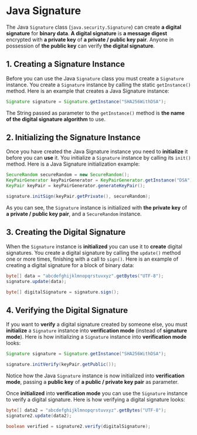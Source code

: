 # Java Signature

The Java `Signature` class (`java.security.Signature`) can create **a digital signature** for **binary data**. **A digital signature** is **a message digest** encrypted with **a private key** of **a private / public key pair**. Anyone in possession of **the public key** can verify **the digital signature**.


## 1. Creating a Signature Instance

Before you can use the Java `Signature` class you must create a `Signature` instance. You create a `Signature` instance by calling the static `getInstance()` method. Here is an example that creates a Java Signature instance:

```java
Signature signature = Signature.getInstance("SHA256WithDSA");
```

The String passed as parameter to the `getInstance()` method is **the name of the digital signature algorithm** to use.


## 2. Initializing the Signature Instance

Once you have created the Java Signature instance you need to **initialize** it before you can **use** it. You initialize a `Signature` instance by calling its `init()` method. Here is a Java Signature initialization example:

```java
SecureRandom secureRandom = new SecureRandom();
KeyPairGenerator keyPairGenerator = KeyPairGenerator.getInstance("DSA");
KeyPair keyPair = keyPairGenerator.generateKeyPair();

signature.initSign(keyPair.getPrivate(), secureRandom);
```

As you can see, the `Signature` instance is initialized with **the private key** of **a private / public key pair**, and a `SecureRandom` instance.


## 3. Creating the Digital Signature

When the `Signature` instance is **initialized** you can use it to **create** digital signatures. You create a digital signature by calling the `update()` method one or more times, finishing with a call to `sign()`. Here is an example of creating a digital signature for a block of binary data:

```java
byte[] data = "abcdefghijklmnopqrstuvxyz".getBytes("UTF-8");
signature.update(data);

byte[] digitalSignature = signature.sign();
```


## 4. Verifying the Digital Signature

If you want to **verify** a digital signature created by someone else, you must **initialize** a `Signature` instance into **verification mode** (instead of **signature mode**). Here is how initializing a `Signature` instance into **verification mode** looks:

```java
Signature signature = Signature.getInstance("SHA256WithDSA");

signature.initVerify(keyPair.getPublic());
```

Notice how the Java `Signature` instance is now initialized into **verification mode**, passing a **public key** of **a public / private key pair** as parameter.

Once **initialized** into **verification mode** you can use the `Signature` instance to verify a digital signature. Here is how verifying a digital signature looks:

```java
byte[] data2 = "abcdefghijklmnopqrstuvxyz".getBytes("UTF-8");
signature2.update(data2);

boolean verified = signature2.verify(digitalSignature);
```
